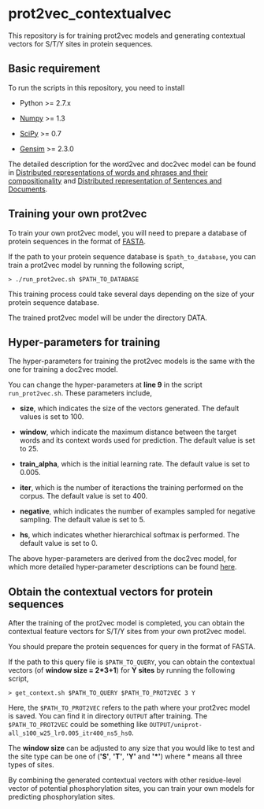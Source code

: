 # prot2vec_contextualvec

This repository is for training prot2vec models and generating contextual vectors for S/T/Y sites in protein sequences. 

## Basic requirement

To run the scripts in this repository, you need to install 

* Python >= 2.7.x

* [Numpy](http://www.numpy.org) >= 1.3

* [SciPy](https://www.scipy.org) >= 0.7 

* [Gensim](https://radimrehurek.com/gensim/) >= 2.3.0

The detailed description for the word2vec and doc2vec model can be found in [Distributed representations of words and phrases and their compositionality](https://arxiv.org/pdf/1310.4546.pdf) and [Distributed representation of Sentences and Documents](https://cs.stanford.edu/~quocle/paragraph_vector.pdf). 

## Training your own prot2vec

To train your own prot2vec model, you will need to prepare a database of protein sequences in the format of [FASTA](https://blast.ncbi.nlm.nih.gov/Blast.cgi?CMD=Web&PAGE_TYPE=BlastDocs&DOC_TYPE=BlastHelp). 

If the path to your protein sequence database is ```$path_to_database```, you can train a prot2vec model by running the following script, 

```
> ./run_prot2vec.sh $PATH_TO_DATABASE 
```

This training process could take several days depending on the size of your protein sequence database. 

The trained prot2vec model will be under the directory DATA.  

## Hyper-parameters for training

The hyper-parameters for training the prot2vec models is the same with the one for training a doc2vec model. 

You can change the hyper-parameters at __line 9__ in the script ```run_prot2vec.sh```. These parameters include, 

* __size__, which indicates the size of the vectors generated. The default values is set to 100. 

* __window__, which indicate the maximum distance between the target words and its context words used for prediction. The default value is set to 25. 

* __train_alpha__, which is the initial learning rate. The default value is set to 0.005. 

* __iter__, which is the number of iteractions the training performed on the corpus. The default value is set to 400. 

* __negative__, which indicates the number of examples sampled for negative sampling. The default value is set to 5. 

* __hs__, which indicates whether hierarchical softmax is performed. The default value is set to 0. 

The above hyper-parameters are derived from the doc2vec model, for which more detailed hyper-parameter descriptions can be found [here](https://radimrehurek.com/gensim/models/doc2vec.html). 

## Obtain the contextual vectors for protein sequences

After the training of the prot2vec model is completed, you can obtain the contextual feature vectors for S/T/Y sites from your own prot2vec model. 

You should prepare the protein sequences for query in the format of FASTA. 

If the path to this query file is ```$PATH_TO_QUERY```, you can obtain the contextual vectors (of __window size = 2*3+1__) for __Y sites__ by running the following script, 

```
> get_context.sh $PATH_TO_QUERY $PATH_TO_PROT2VEC 3 Y
```

Here, the ```$PATH_TO_PROT2VEC``` refers to the path where your prot2vec model is saved. You can find it in directory ```OUTPUT``` after training. The ```$PATH_TO_PROT2VEC``` could be something like ```OUTPUT/uniprot-all_s100_w25_lr0.005_itr400_ns5_hs0```. 

The __window size__ can be adjusted to any size that you would like to test and the site type can be one of (__'S'__, __'T'__, __'Y'__ and __'*'__) where * means all three types of sites. 

By combining the generated contextual vectors with other residue-level vector of potential phosphorylation sites, you can train your own models for predicting phosphorylation sites. 

